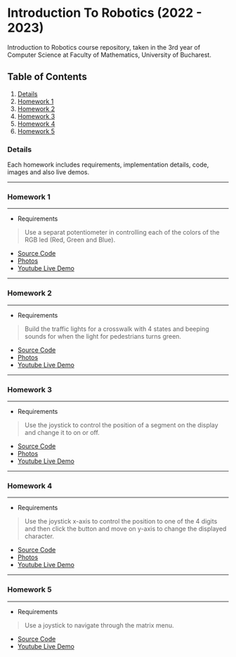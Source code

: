 # Introduction To Robotics (2022 - 2023)
 Introduction to Robotics course repository, taken in the 3rd year of Computer Science at Faculty of Mathematics, University of Bucharest.
 
 
 ## Table of Contents
 1. [Details](#details)
 2. [Homework 1](#homework-1)
 3. [Homework 2](#homework-2)
 4. [Homework 3](#homework-3)
 5. [Homework 4](#homework-4)
 6. [Homework 5](#homework-5)
 
 
 
 ### Details
 Each homework includes requirements, implementation details, code, images and also live demos.

 ---
 ### Homework 1
 ---
  - Requirements
  > Use a separat potentiometer in controlling each of the colors of the RGB led (Red, Green and Blue).
  - [Source Code](https://github.com/tavi22/IntroductionToRobotics/blob/main/homework1/fade_rgb_potentiometers/fade_rgb_potentiometers.ino)
  - [Photos](https://drive.google.com/drive/folders/1iQT_576j3IRJHqva5ghLSCc7W3Y1IN8-?usp=share_link)
  - [Youtube Live Demo](https://youtu.be/GYqhLmCbGYI)
  </details>
  
  ---
  ### Homework 2
  ---
  - Requirements
  > Build the traffic lights for a crosswalk with 4 states and beeping sounds for when the light for pedestrians turns green.
  - [Source Code](https://github.com/tavi22/IntroductionToRobotics/blob/main/homework2/crosswalk/crosswalk.ino)
  - [Photos](https://drive.google.com/drive/folders/1Ikd52r0mwpi5dKvNGbzoZ35Yi9OSx2MF?usp=share_link)
  - [Youtube Live Demo](https://www.youtube.com/watch?v=YxHEJRHBpD8)
  
  ---
  ### Homework 3
  ---
  - Requirements
  > Use the joystick to control the position of a segment on the display and change it to on or off.
  - [Source Code](https://github.com/tavi22/IntroductionToRobotics/blob/main/homework3/joystick_7segDisplay/joystick_7segDisplay.ino)
  - [Photos](https://drive.google.com/drive/folders/1LOyGVvie9bBPzLCE06J2xDeVVR9WAAU8?usp=share_link)
  - [Youtube Live Demo](https://www.youtube.com/watch?v=IER7IzV80ew)
  
  ---
  ### Homework 4
  ---
  - Requirements
  > Use the joystick x-axis to control the position to one of the 4 digits and then click the button and move on y-axis to change the displayed character. 
  - [Source Code](https://github.com/tavi22/IntroductionToRobotics/blob/main/homework4/joystick_4digit7segment/joystick_4digit7segment.ino)
  - [Photos](https://drive.google.com/drive/folders/1cJsCnU3AD7_xefO-q2OeXbFUu9-3cQBX?usp=share_link)
  - [Youtube Live Demo](https://www.youtube.com/watch?v=a1QfvwHXO98)
  
  ---
  ### Homework 5
  ---
  - Requirements
  > Use a joystick to navigate through the matrix menu. 
  - [Source Code](https://github.com/tavi22/IntroductionToRobotics/blob/main/homework5/matrix_menu/matrix_menu.ino)
  - [Youtube Live Demo](https://www.youtube.com/watch?v=eaYhR-ADMG0)
